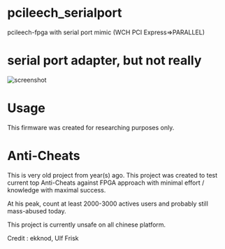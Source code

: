# pcileech_serialport
pcileech-fpga with serial port mimic (WCH PCI Express=>PARALLEL)

# serial port adapter, but not really
![screenshot](https://i.imgur.com/DlaAs1K.png)

# Usage
This firmware was created for researching purposes only.  

# Anti-Cheats

This is very old project from year(s) ago.
This project was created to test current top Anti-Cheats against FPGA approach with minimal effort / knowledge with maximal success.

At his peak, count at least 2000-3000 actives users and probably still mass-abused today.

This project is currently unsafe on all chinese platform.

Credit : ekknod, Ulf Frisk